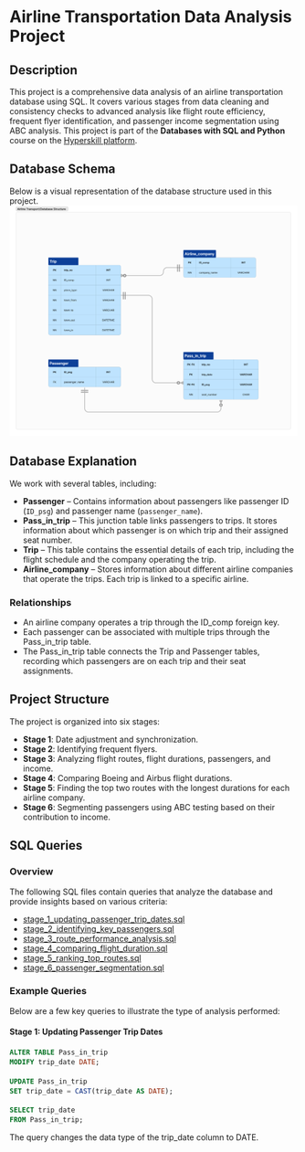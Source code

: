 # Airline Transportation Data Analysis Project

## Description
This project is a comprehensive data analysis of an airline transportation database using SQL. It covers various stages from data cleaning and consistency checks to advanced analysis like flight route efficiency, frequent flyer identification, and passenger income segmentation using ABC analysis. This project is part of the **Databases with SQL and Python** course on the [Hyperskill platform](https://hyperskill.org).

## Database Schema
Below is a visual representation of the database structure used in this project.
![Database Structure](database-schema.png)

## Database Explanation
We work with several tables, including:
- **Passenger** – Contains information about passengers like passenger ID (`ID_psg`) and passenger name (`passenger_name`).
- **Pass_in_trip** – This junction table links passengers to trips. It stores information about which passenger is on which trip and their assigned seat number.
- **Trip** – This table contains the essential details of each trip, including the flight schedule and the company operating the trip.
- **Airline_company** – Stores information about different airline companies that operate the trips. Each trip is linked to a specific airline.
### Relationships
  - An airline company operates a trip through the ID_comp foreign key.
  - Each passenger can be associated with multiple trips through the Pass_in_trip table.
  - The Pass_in_trip table connects the Trip and Passenger tables, recording which passengers are on each trip and their seat assignments.

## Project Structure
The project is organized into six stages:
- **Stage 1**: Date adjustment and synchronization.
- **Stage 2**: Identifying frequent flyers.
- **Stage 3**: Analyzing flight routes, flight durations, passengers, and income.
- **Stage 4**: Comparing Boeing and Airbus flight durations.
- **Stage 5**: Finding the top two routes with the longest durations for each airline company.
- **Stage 6**: Segmenting passengers using ABC testing based on their contribution to income.

## SQL Queries

### Overview
The following SQL files contain queries that analyze the database and provide insights based on various criteria:
- [stage_1_updating_passenger_trip_dates.sql](./stage_1_updating_passenger_trip_dates.sql)
- [stage_2_identifying_key_passengers.sql](./stage_2_identifying_key_passengers.sql)
- [stage_3_route_performance_analysis.sql](./stage_3_route_performance_analysis.sql)
- [stage_4_comparing_flight_duration.sql](./stage_4_comparing_flight_duration.sql)
- [stage_5_ranking_top_routes.sql](./stage_5_ranking_top_routes.sql)
- [stage_6_passenger_segmentation.sql](./stage_6_passenger_segmentation.sql)

### Example Queries
Below are a few key queries to illustrate the type of analysis performed:

#### Stage 1: Updating Passenger Trip Dates
```sql
ALTER TABLE Pass_in_trip
MODIFY trip_date DATE;

UPDATE Pass_in_trip
SET trip_date = CAST(trip_date AS DATE);

SELECT trip_date
FROM Pass_in_trip;
```
The query changes the data type of the trip_date column to DATE.
